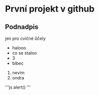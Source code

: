 # První projekt v github
## Podnadpis
jen pro cvičné ůčely

- halooo
- co se staloo
- 3
- blbec


1. nevim
2. ondra 


'''js
alert()
'''
